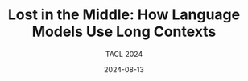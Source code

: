 ---
layout: seminar-post
title: "Lost in the Middle: How Language Models Use Long Contexts"
subtitle: 'TACL 2024'
categories: NLP
tags: [Long-Context, Question Answering, Information Retrieval]
date: 2024-08-13
pdf_url: 'https://drive.google.com/file/d/1tgflT--bN4qDy0vDrg0f1OTd8iXAoqZR/preview'
---